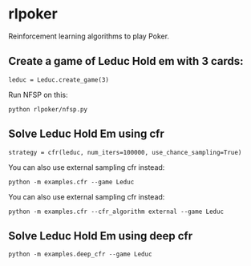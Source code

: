 # rlpoker
Reinforcement learning algorithms to play Poker.

## Create a game of Leduc Hold em with 3 cards:
```
leduc = Leduc.create_game(3)
```

Run NFSP on this:
```
python rlpoker/nfsp.py
```

## Solve Leduc Hold Em using cfr
```
strategy = cfr(leduc, num_iters=100000, use_chance_sampling=True)
```

You can also use external sampling cfr instead:
```
python -m examples.cfr --game Leduc
```

You can also use external sampling cfr instead:
```
python -m examples.cfr --cfr_algorithm external --game Leduc
```

## Solve Leduc Hold Em using deep cfr
```
python -m examples.deep_cfr --game Leduc
```

